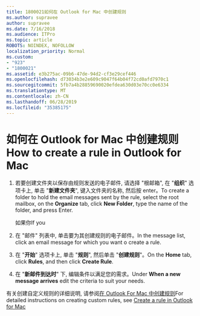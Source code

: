 ```yaml
---
title: 1800021如何在 Outlook for Mac 中创建规则
ms.author: supravee
author: supravee
ms.date: 7/16/2018
ms.audience: ITPro
ms.topic: article
ROBOTS: NOINDEX, NOFOLLOW
localization_priority: Normal
ms.custom:
- "923"
- "1800021"
ms.assetid: e3b275ac-09b6-47de-94d2-cf3e29cef446
ms.openlocfilehash: d73034b3e2e609c9047f64b04f72cd0afd7970c1
ms.sourcegitcommit: 5fb7a4b28859690020efdea630d03e70cc0e6334
ms.translationtype: MT
ms.contentlocale: zh-CN
ms.lasthandoff: 06/28/2019
ms.locfileid: "35385175"
---
```

# <a name="how-to-create-a-rule-in-outlook-for-mac"></a><span data-ttu-id="c7e32-102">如何在 Outlook for Mac 中创建规则</span><span class="sxs-lookup"><span data-stu-id="c7e32-102">How to create a rule in Outlook for Mac</span></span>

1. <span data-ttu-id="c7e32-103">若要创建文件夹以保存由规则发送的电子邮件, 请选择 "根邮箱", 在 "**组织**" 选项卡上, 单击 "**新建文件夹**", 键入文件夹的名称, 然后按 enter。</span><span class="sxs-lookup"><span data-stu-id="c7e32-103">To create a folder to hold the email messages sent by the rule, select the root mailbox, on the **Organize** tab, click **New Folder**, type the name of the folder, and press Enter.</span></span>

    <span data-ttu-id="c7e32-104">如果你</span><span class="sxs-lookup"><span data-stu-id="c7e32-104">If you</span></span> 

2. <span data-ttu-id="c7e32-105">在 "邮件" 列表中, 单击要为其创建规则的电子邮件。</span><span class="sxs-lookup"><span data-stu-id="c7e32-105">In the message list, click an email message for which you want o create a rule.</span></span>

3. <span data-ttu-id="c7e32-106">在 "**开始**" 选项卡上, 单击 "**规则**", 然后单击 "**创建规则**"。</span><span class="sxs-lookup"><span data-stu-id="c7e32-106">On the **Home** tab, click **Rules**, and then click **Create Rule**.</span></span>

4. <span data-ttu-id="c7e32-107">在 "**新邮件到达时**" 下, 编辑条件以满足您的需求。</span><span class="sxs-lookup"><span data-stu-id="c7e32-107">Under **When a new message arrives** edit the criteria to suit your needs.</span></span> 

<span data-ttu-id="c7e32-108">有关创建自定义规则的详细说明, 请参阅[在 Outlook For Mac 中创建规则](https://aka.ms/AA1uy0v)</span><span class="sxs-lookup"><span data-stu-id="c7e32-108">For detailed instructions on creating custom rules, see [Create a rule in Outlook for Mac](https://aka.ms/AA1uy0v)</span></span>
  